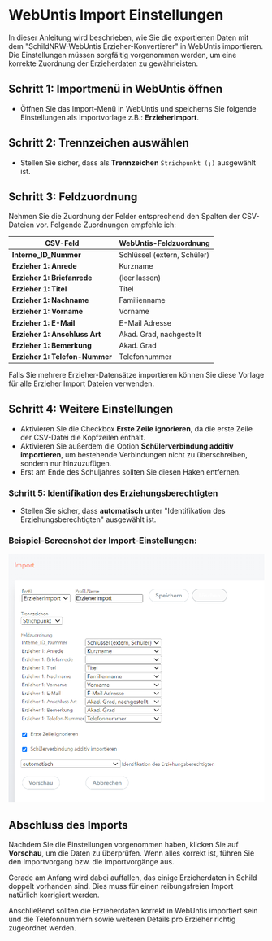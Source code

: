 # WebUntis Import Einstellungen

In dieser Anleitung wird beschrieben, wie Sie die exportierten Daten mit dem "SchildNRW-WebUntis Erzieher-Konvertierer" in WebUntis importieren. Die Einstellungen müssen sorgfältig vorgenommen werden, um eine korrekte Zuordnung der Erzieherdaten zu gewährleisten.

## Schritt 1: Importmenü in WebUntis öffnen
- Öffnen Sie das Import-Menü in WebUntis und speicherns Sie folgende Einstellungen als Importvorlage z.B.: **ErzieherImport**.

## Schritt 2: Trennzeichen auswählen
- Stellen Sie sicher, dass als **Trennzeichen** `Strichpunkt (;)` ausgewählt ist.

## Schritt 3: Feldzuordnung
Nehmen Sie die Zuordnung der Felder entsprechend den Spalten der CSV-Dateien vor. Folgende Zuordnungen empfehle ich:

| CSV-Feld                      | WebUntis-Feldzuordnung           |
|-------------------------------|----------------------------------|
| **Interne_ID_Nummer**         | Schlüssel (extern, Schüler)      |
| **Erzieher 1: Anrede**        | Kurzname                         |
| **Erzieher 1: Briefanrede**   | (leer lassen)                    |
| **Erzieher 1: Titel**         | Titel                            |
| **Erzieher 1: Nachname**      | Familienname                     |
| **Erzieher 1: Vorname**       | Vorname                          |
| **Erzieher 1: E-Mail**        | E-Mail Adresse                   |
| **Erzieher 1: Anschluss Art** | Akad. Grad, nachgestellt         |
| **Erzieher 1: Bemerkung**     | Akad. Grad                       |
| **Erzieher 1: Telefon-Nummer**| Telefonnummer                    |

Falls Sie mehrere Erzieher-Datensätze importieren können Sie diese Vorlage für alle Erzieher Import Dateien verwenden.

## Schritt 4: Weitere Einstellungen
- Aktivieren Sie die Checkbox **Erste Zeile ignorieren**, da die erste Zeile der CSV-Datei die Kopfzeilen enthält.
- Aktivieren Sie außerdem die Option **Schülerverbindung additiv importieren**, um bestehende Verbindungen nicht zu überschreiben, sondern nur hinzuzufügen.
- Erst am Ende des Schuljahres sollten Sie diesen Haken entfernen.

### Schritt 5: Identifikation des Erziehungsberechtigten
- Stellen Sie sicher, dass **automatisch** unter "Identifikation des Erziehungsberechtigten" ausgewählt ist.

### Beispiel-Screenshot der Import-Einstellungen:
![WebUntis Import Einstellungen](F3.png)

## Abschluss des Imports
Nachdem Sie die Einstellungen vorgenommen haben, klicken Sie auf **Vorschau**, um die Daten zu überprüfen. Wenn alles korrekt ist, führen Sie den Importvorgang bzw. die Importvorgänge aus.

Gerade am Anfang wird dabei auffallen, das einige Erzieherdaten in Schild doppelt vorhanden sind. Dies muss für einen reibungsfreien Import natürlich korrigiert werden. 

Anschließend sollten die Erzieherdaten korrekt in WebUntis importiert sein und die Telefonnummern sowie weiteren Details pro Erzieher richtig zugeordnet werden.

